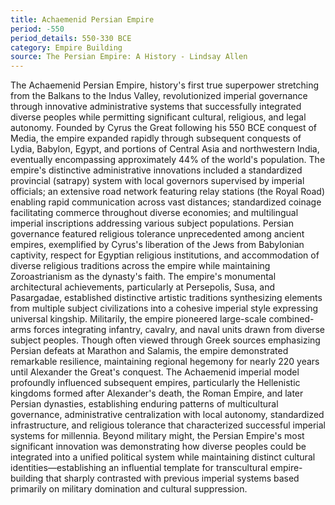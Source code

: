 ```yaml
---
title: Achaemenid Persian Empire
period: -550
period_details: 550-330 BCE
category: Empire Building
source: The Persian Empire: A History - Lindsay Allen
---
```

The Achaemenid Persian Empire, history's first true superpower stretching from the Balkans to the Indus Valley, revolutionized imperial governance through innovative administrative systems that successfully integrated diverse peoples while permitting significant cultural, religious, and legal autonomy. Founded by Cyrus the Great following his 550 BCE conquest of Media, the empire expanded rapidly through subsequent conquests of Lydia, Babylon, Egypt, and portions of Central Asia and northwestern India, eventually encompassing approximately 44% of the world's population. The empire's distinctive administrative innovations included a standardized provincial (satrapy) system with local governors supervised by imperial officials; an extensive road network featuring relay stations (the Royal Road) enabling rapid communication across vast distances; standardized coinage facilitating commerce throughout diverse economies; and multilingual imperial inscriptions addressing various subject populations. Persian governance featured religious tolerance unprecedented among ancient empires, exemplified by Cyrus's liberation of the Jews from Babylonian captivity, respect for Egyptian religious institutions, and accommodation of diverse religious traditions across the empire while maintaining Zoroastrianism as the dynasty's faith. The empire's monumental architectural achievements, particularly at Persepolis, Susa, and Pasargadae, established distinctive artistic traditions synthesizing elements from multiple subject civilizations into a cohesive imperial style expressing universal kingship. Militarily, the empire pioneered large-scale combined-arms forces integrating infantry, cavalry, and naval units drawn from diverse subject peoples. Though often viewed through Greek sources emphasizing Persian defeats at Marathon and Salamis, the empire demonstrated remarkable resilience, maintaining regional hegemony for nearly 220 years until Alexander the Great's conquest. The Achaemenid imperial model profoundly influenced subsequent empires, particularly the Hellenistic kingdoms formed after Alexander's death, the Roman Empire, and later Persian dynasties, establishing enduring patterns of multicultural governance, administrative centralization with local autonomy, standardized infrastructure, and religious tolerance that characterized successful imperial systems for millennia. Beyond military might, the Persian Empire's most significant innovation was demonstrating how diverse peoples could be integrated into a unified political system while maintaining distinct cultural identities—establishing an influential template for transcultural empire-building that sharply contrasted with previous imperial systems based primarily on military domination and cultural suppression. 
